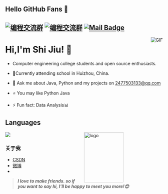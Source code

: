 ## Hello GitHub Fans 👋
[![编程交流群](https://img.shields.io/badge/编程QQ群-399436700-red.svg "编程交流群")]( https://qm.qq.com/cgi-bin/qm/qr?k=j8oAwuZLEwprY_fsiOhx3txUubXWH60_&jump_from "编程搭建交流群")
[![编程交流群](https://img.shields.io/badge/编程交流群-399436700-red.svg "编程交流群")]( https://qm.qq.com/cgi-bin/qm/qr?k=j8oAwuZLEwprY_fsiOhx3txUubXWH60_&jump_from "编程交流群")
[![Mail Badge](https://img.shields.io/badge/-shijiu@QQ.com-c14438?style=flat&logo=Gmail&logoColor=white&link=mailto:2477503133@QQ.com)](mailto:2477503133@QQ.com)
---
<img align="right" alt="GIF" src="https://raw.githubusercontent.com/JoeyBling/JoeyBling/master/pic/pusheencode.gif" />

# Hi,I'm Shi Jiu! 👋
- Computer engineering college students and open source enthusiasts.

- 🌱Currently attending school in Huizhou, China.
- 💬 Ask me about Java, Python and my projects on [2477503133@qq.com](mailto:2477503133@qq.com)
- ⭐ You may like Python Java
- ⚡ Fun fact: Data Analysis📊

## Languages
<a href="https://github.com/nextde2477">
  <img src="https://github-readme-stats.vercel.app/api/top-langs/?username=nextde2477&theme=vue" />
  <img src="https://github-readme-stats.vercel.app/api?username=nextde2477&show_icons=true&theme=vue" alt="logo" height="160" align="right" width="50%" />
</a>





### 关于我
- [CSDN]( https://blog.csdn.net/shijiu2477?spm=1001.2014.3001.5343)
- [微博]( https://weibo.com/u/7301418284)
- 
> ***I love to make friends. so if you want to say hi, I'll be happy to meet you more!😊***







